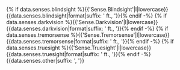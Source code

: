 {% if data.senses.blindsight %}{{'Sense.Blindsight'|l|lowercase}} {{data.senses.blindsight|format|suffix: ' ft., '}}{% endif -%}
{% if data.senses.darkvision %}{{'Sense.Darkvision'|l|lowercase}} {{data.senses.darkvision|format|suffix: ' ft., '}}{% endif -%}
{% if data.senses.tremorsense %}{{'Sense.Tremorsense'|l|lowercase}} {{data.senses.tremorsense|format|suffix: ' ft., '}}{% endif -%}
{% if data.senses.truesight %}{{'Sense.Truesight'|l|lowercase}} {{data.senses.truesight|format|suffix: ' ft., '}}{% endif -%}{{data.senses.other|suffix: ', '}}